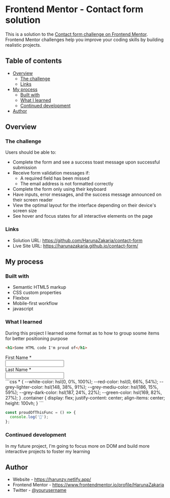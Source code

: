 # Frontend Mentor - Contact form solution

This is a solution to the [Contact form challenge on Frontend Mentor](https://www.frontendmentor.io/challenges/contact-form--G-hYlqKJj). Frontend Mentor challenges help you improve your coding skills by building realistic projects.

## Table of contents

- [Overview](#overview)
  - [The challenge](#the-challenge)
  - [Links](#links)
- [My process](#my-process)
  - [Built with](#built-with)
  - [What I learned](#what-i-learned)
  - [Continued development](#continued-development)
- [Author](#author)

## Overview

### The challenge

Users should be able to:

- Complete the form and see a success toast message upon successful submission
- Receive form validation messages if:
  - A required field has been missed
  - The email address is not formatted correctly
- Complete the form only using their keyboard
- Have inputs, error messages, and the success message announced on their screen reader
- View the optimal layout for the interface depending on their device's screen size
- See hover and focus states for all interactive elements on the page

### Links

- Solution URL: https://github.com/HarunaZakaria/contact-form
- Live Site URL: https://harunazakaria.github.io/contact-form/

## My process

### Built with

- Semantic HTML5 markup
- CSS custom properties
- Flexbox
- Mobile-first workflow
- javascript

### What I learned

During this project I learned some format as to how to group sosme items for better positioning purpose

```html
<h1>Some HTML code I'm proud of</h1>
```

<div class="form-groups">
  <div>
    <label for="firstname">First Name *</label> <br />
    <input type="text" name="firstname" required />
  </div>
  <div>
    <label for="lastname">Last Name *</label> <br />
    <input type="text" name="lastname" required />
  </div>
</div>
```css
* {
   --white-color: hsl(0, 0%, 100%);
  --red-color: hsl(0, 66%, 54%);
  --grey-lighter-color: hsl(148, 38%, 91%);
  --grey-mediu-color: hsl(186, 15%, 59%);
  --grey-dark-color: hsl(187, 24%, 22%);
  --green-color: hsl(169, 82%, 27%);
}
.container {
  display: flex;
  justify-content: center;
  align-items: center;
  height: 100vh;
}
```

```js
const proudOfThisFunc = () => {
  console.log('🎉');
};
```

### Continued development

In my future project, I'm going to focus more on DOM and build more interactive projects to foster my learning

## Author

- Website - https://harunzy.netlify.app/
- Frontend Mentor - https://www.frontendmentor.io/profile/HarunaZakaria
- Twitter - [@yourusername](https://www.twitter.com/yourusername)
